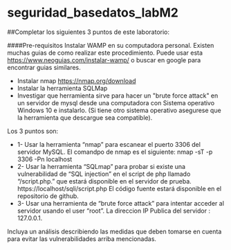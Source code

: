 # seguridad_basedatos_labM2

##Completar los siguientes 3 puntos de este laboratorio: 

####Pre-requisitos
Instalar WAMP en su computadora personal. Existen muchas guias de como realizar este procedimiento. Puede usar esta https://www.neoguias.com/instalar-wamp/ o buscar en google para encontrar guias similares.

- Instalar nmap  https://nmap.org/download
- Instalar la herramienta SQLMap
- Investigar que herramienta sirve para hacer un "brute force attack" en un servidor de mysql desde una computadora con Sistema operativo Windows 10 e instalarlo. (Si tiene otro sistema operativo asegurese que la herramienta que descargue sea compatible).


Los 3 puntos son:
- 1-	Usar la herramienta “nmap” para escanear el puerto 3306 del servidor MySQL. El comandpo de nmap es el siguiente: nmap -sT -p 3306 -Pn localhost
- 2-	Usar la herramienta “SQLmap” para probar si existe una vulnerabilidad de “SQL injection” en el script de php llamado “/script.php.” que estará disponible en el servidor de prueba. https://localhost/sqli/script.php El código fuente estará disponible en el repositorio de github.
- 3-	Usar una herramienta de “brute force attack” para intentar acceder al servidor usando el user “root”.  La direccion IP Publica del servidor : 127.0.0.1.


Incluya un análisis describiendo las medidas que deben tomarse en cuenta para evitar las vulnerabilidades arriba mencionadas.
